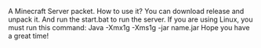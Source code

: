A Minecraft Server packet. 
How to use it? 
You can download release and unpack it. 
And run the start.bat to run the server. 
If you are using Linux, you must run this command:
Java -Xmx1g -Xms1g -jar name.jar
Hope you have a great time!
